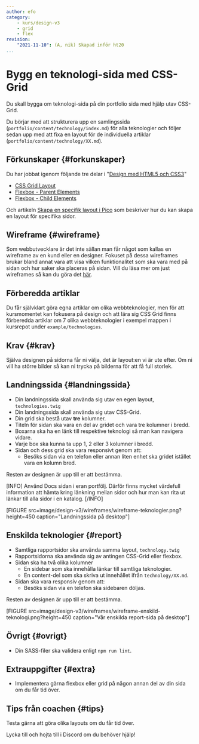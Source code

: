 ```yaml
---
author: efo
category:
    - kurs/design-v3
    - grid
    - flex
revision:
    "2021-11-10": (A, nik) Skapad inför ht20
...
```

Bygg en teknologi-sida med CSS-Grid
===================================

Du skall bygga om teknologi-sida på din portfolio sida med hjälp utav CSS-Grid.

Du börjar med att strukturera upp en samlingssida (`portfolio/content/technology/index.md`) för alla teknologier och följer sedan upp med att fixa en layout för de individuella artiklar (`portfolio/content/technology/XX.md`).



<!--more-->



Förkunskaper {#forkunskaper}
-----------------------

Du har jobbat igenom följande tre delar i "[Design med HTML5 och CSS3](guide/design-med-html5-och-css3)"

* [CSS Grid Layout](guide/design-med-html5-och-css3/css-grid-layout)
* [Flexbox - Parent Elements](guide/design-med-html5-och-css3/flexbox)
* [Flexbox - Child Elements](guide/design-med-html5-och-css3/flexbox-del2)

Och artikeln [Skapa en specifik layout i Pico](kunskap/skapa-en-specifik-layout-i-pico) som beskriver hur du kan skapa en layout för specifika sidor.



## Wireframe {#wireframe}

Som webbutvecklare är det inte sällan man får något som kallas en wireframe av en kund eller en designer. Fokuset på dessa wireframes brukar bland annat vara att visa vilken funktionalitet som ska vara med på sidan och hur saker ska placeras på sidan. Vill du läsa mer om just wireframes så kan du göra det [här](https://en.wikipedia.org/wiki/Website_wireframe).



## Förberedda artiklar

Du får självklart göra egna artiklar om olika webbteknologier, men för att kursmomentet kan fokusera på design och att lära sig CSS Grid finns förberedda artiklar om 7 olika webbteknologier i exempel mappen i kursrepot under  `example/technologies`.



Krav {#krav}
-----------------------

Själva designen på sidorna får ni välja, det är layout:en vi är ute efter. Om ni vill ha större bilder så kan ni trycka på bilderna för att få full storlek.



## Landningssida {#landningssida}

* Din landningssida skall använda sig utav en egen layout, `technologies.twig`
* Din landningssida skall använda sig utav CSS-Grid.
* Din grid ska bestå utav **tre** kolumner.
* Titeln för sidan ska vara en del av gridet och vara tre kolumner i bredd.
* Boxarna ska ha en länk till respektive teknologi så man kan navigera vidare.
* Varje box ska kunna ta upp 1, 2 eller 3 kolumner i bredd.
* Sidan och dess grid ska vara responsivt genom att:
    * Besöks sidan via en telefon eller annan liten enhet ska gridet istället vara en kolumn bred.

Resten av designen är upp till er att bestämma.

[INFO]
Använd Docs sidan i eran portfölj. Därför finns mycket värdefull information att hämta kring länkning mellan sidor och hur man kan rita ut länkar till alla sidor i en katalog.
[/INFO]

[FIGURE src=image/design-v3/wireframes/wireframe-teknologier.png?height=450 caption="Landningssida på desktop"]



## Enskilda teknologier {#report}

* Samtliga rapportsidor ska använda samma layout, `technology.twig`
* Rapportsidorna ska använda sig av antingen CSS-Grid eller flexbox.
* Sidan ska ha två olika kolumner
    * En sidebar som ska innehålla länkar till samtliga teknologier.
    * En content-del som ska skriva ut innehållet ifrån `technology/XX.md`.
* Sidan ska vara responsiv genom att:
    * Besöks sidan via en telefon ska sidebaren döljas.

Resten av designen är upp till er att bestämma.

[FIGURE src=image/design-v3/wireframes/wireframe-enskild-teknologi.png?height=450 caption="Vår enskilda report-sida på desktop"]



## Övrigt {#ovrigt}

* Din SASS-filer ska validera enligt `npm run lint`.



Extrauppgifter {#extra}
-----------------------

* Implementera gärna flexbox eller grid på någon annan del av din sida om du får tid över.



Tips från coachen {#tips}
-----------------------

Testa gärna att göra olika layouts om du får tid över.

Lycka till och hojta till i Discord om du behöver hjälp!
